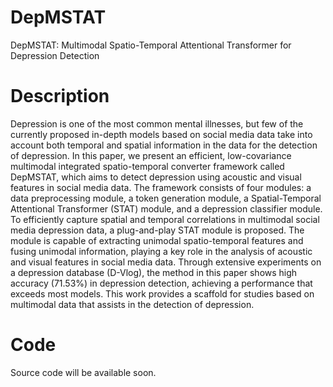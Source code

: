 # DepMSTAT
DepMSTAT: Multimodal Spatio-Temporal Attentional Transformer for Depression Detection

# Description
Depression is one of the most common mental illnesses, but few of the currently proposed in-depth models based on social media data take into account both temporal and spatial information in the data for the detection of depression. In this paper, we present an efficient, low-covariance multimodal integrated spatio-temporal converter framework called DepMSTAT, which aims to detect depression using acoustic and visual features in social media data. The framework consists of four modules: a data preprocessing module, a token generation module, a Spatial-Temporal Attentional Transformer (STAT) module, and a depression classifier module. To efficiently capture spatial and temporal correlations in multimodal social media depression data, a plug-and-play STAT module is proposed. The module is capable of extracting unimodal spatio-temporal features and fusing unimodal information, playing a key role in the analysis of acoustic and visual features in social media data. Through extensive experiments on a depression database (D-Vlog), the method in this paper shows high accuracy (71.53%) in depression detection, achieving a performance that exceeds most models. This work provides a scaffold for studies based on multimodal data that assists in the detection of depression.

# Code
Source code will be available soon.
